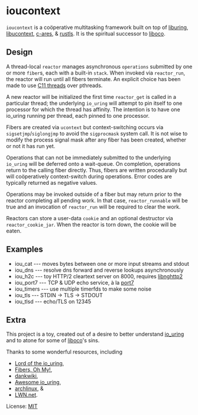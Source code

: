 # ioucontext

`ioucontext` is a coöperative multitasking framework built on top of
[liburing](https://github.com/axboe/liburing),
[libucontext](https://github.com/kaniini/libucontext),
[c-ares](https://github.com/c-ares/c-ares), &
[rustls](https://github.com/rustls/rustls-ffi).
It is the spiritual successor to
[liboco](https://github.com/pallas/liboco).

## Design
A thread-local `reactor` manages asynchronous `operations` submitted by one
or more `fiber`s, each with a built-in `stack`.  When invoked via
`reactor_run`, the reactor will run until all fibers terminate.  An explicit
choice has been made to use
[C11 threads](https://en.cppreference.com/w/c/thread)
over pthreads.

A new reactor will be initialized the first time `reactor_get` is called in
a particular thread; the underlying `io_uring` will attempt to pin itself to
one processor for which the thread has affinity.  The intention is to have
one io_uring running per thread, each pinned to one processor.

Fibers are created via `ucontext` but context-switching occurs via
`sigsetjmp`/`siglongjmp` to avoid the `sigprocmask` system call.  It is not
wise to modify the process signal mask after any fiber has been created,
whether or not it has run yet.

Operations that can not be immediately submitted to the underlying
`io_uring` will be deferred onto a wait-queue.  On completion, operations
return to the calling fiber directly.  Thus, fibers are written procedurally
but will coöperatively context-switch during operations.  Error codes are
typically returned as negative values.

Operations may be invoked outside of a fiber but may return prior to the
reactor completing all pending work.  In that case, `reactor_runnable` will
be true and an invocation of `reactor_run` will be required to clear the
work.

Reactors can store a user-data `cookie` and an optional destructor via
`reactor_cookie_jar`.  When the reactor is torn down, the cookie will be
eaten.

## Examples
 * iou_cat --- moves bytes between one or more input streams and stdout
 * iou_dns --- resolve dns forward and reverse lookups asynchronously
 * iou_h2c --- toy HTTP/2 cleartext server on 8000, requires [libnghttp2](https://github.com/nghttp2/nghttp2)
 * iou_port7 --- TCP & UDP echo service, à la [port7](https://github.com/pallas/port7)
 * iou_timers --- use multiple timerfds to make some noise
 * iou_tls --- STDIN -> TLS -> STDOUT
 * iou_tlsd --- echo/TLS on 12345

## Extra

This project is a toy, created out of a desire to better understand
[io_uring](https://git.kernel.org/pub/scm/linux/kernel/git/torvalds/linux.git/tree/io_uring)
and to atone for some of
[liboco](https://github.com/pallas/liboco)'s
sins.

Thanks to some wonderful resources, including
 * [Lord of the io_uring](https://unixism.net/loti/),
 * [Fibers, Oh My!](https://graphitemaster.github.io/fibers/),
 * [dankwiki](https://nick-black.com/dankwiki/index.php/Io_uring),
 * [Awesome io_uring](https://github.com/espoal/awesome-iouring),
 * [archlinux](https://man.archlinux.org/listing/extra/liburing/), &
 * [LWN.net](https://lwn.net/).

License: [MIT](https://opensource.org/licenses/MIT)
